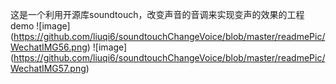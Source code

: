 这是一个利用开源库soundtouch，改变声音的音调来实现变声的效果的工程demo
![image] (https://github.com/liuqi6/soundtouchChangeVoice/blob/master/readmePic/WechatIMG56.png)
![image] (https://github.com/liuqi6/soundtouchChangeVoice/blob/master/readmePic/WechatIMG57.png)
